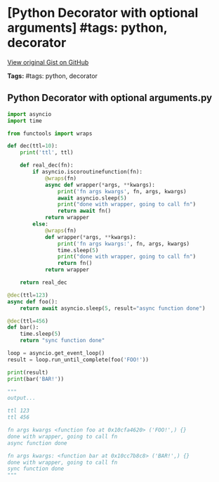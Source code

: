 # [Python Decorator with optional arguments] #tags: python, decorator

[View original Gist on GitHub](https://gist.github.com/Integralist/4ad4574f66339ccefa74260bfa39e5f2)

**Tags:** #tags: python, decorator

## Python Decorator with optional arguments.py

```python
import asyncio
import time

from functools import wraps

def dec(ttl=10):
    print('ttl', ttl)

    def real_dec(fn):
        if asyncio.iscoroutinefunction(fn):
            @wraps(fn)
            async def wrapper(*args, **kwargs):
                print('fn args kwargs', fn, args, kwargs)
                await asyncio.sleep(5)
                print("done with wrapper, going to call fn")
                return await fn()
            return wrapper
        else:
            @wraps(fn)
            def wrapper(*args, **kwargs):
                print('fn args kwargs:', fn, args, kwargs)
                time.sleep(5)
                print("done with wrapper, going to call fn")
                return fn()
            return wrapper

    return real_dec

@dec(ttl=123)
async def foo():
    return await asyncio.sleep(5, result="async function done")

@dec(ttl=456)
def bar():
    time.sleep(5)
    return "sync function done"

loop = asyncio.get_event_loop()
result = loop.run_until_complete(foo('FOO!'))

print(result)
print(bar('BAR!'))

"""
output...

ttl 123
ttl 456

fn args kwargs <function foo at 0x10cfa4620> ('FOO!',) {}
done with wrapper, going to call fn
async function done

fn args kwargs: <function bar at 0x10cc7b8c8> ('BAR!',) {}
done with wrapper, going to call fn
sync function done
"""
```

